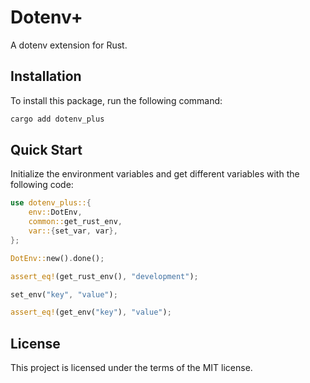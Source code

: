 # Dotenv+

A dotenv extension for Rust.

## Installation

To install this package, run the following command:

```bash
cargo add dotenv_plus
```

## Quick Start

Initialize the environment variables and get different variables with the following code:

```rust
use dotenv_plus::{
    env::DotEnv,
    common::get_rust_env,
    var::{set_var, var},
};

DotEnv::new().done();

assert_eq!(get_rust_env(), "development");

set_env("key", "value");

assert_eq!(get_env("key"), "value");
```

## License

This project is licensed under the terms of the MIT license.
